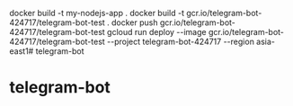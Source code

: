 docker build -t my-nodejs-app .
docker build -t gcr.io/telegram-bot-424717/telegram-bot-test .
docker push gcr.io/telegram-bot-424717/telegram-bot-test
gcloud run deploy --image gcr.io/telegram-bot-424717/telegram-bot-test --project telegram-bot-424717 --region asia-east1# telegram-bot
# telegram-bot
